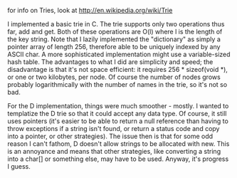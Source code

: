 for info on Tries, look at http://en.wikipedia.org/wiki/Trie

I implemented a basic trie in C. The trie supports only two operations thus far, add and get. Both of these operations are O(l) where l is the length of the key string. Note that I lazily implemented the "dictionary" as simply a pointer array of length 256, therefore able to be uniquely indexed by any ASCII char. A more sophisticated implementation might use a variable-sized hash table. The advantages to what I did are simplicity and speed; the disadvantage is that it's not space efficient: it requires 256 * sizeof(void *), or one or two kilobytes, per node. Of course the number of nodes grows probably logarithmically with the number of names in the trie, so it's not so bad.

For the D implementation, things were much smoother - mostly. I wanted to templatize the D trie so that it could accept any data type. Of course, it still uses pointers (it's easier to be able to return a null reference than having to throw exceptions if a string isn't found, or return a status code and copy into a pointer, or other strategies). The issue then is that for some odd reason I can't fathom, D doesn't allow strings to be allocated with new. This is an annoyance and means that other strategies, like converting a string into a char[] or something else, may have to be used. Anyway, it's progress I guess.